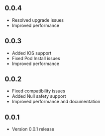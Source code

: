 ## 0.0.4

* Resolved upgrade issues
* Improved performance

## 0.0.3

* Added IOS support
* Fixed Pod Install issues
* Improved performance

## 0.0.2

* Fixed compatibility issues
* Added Null safety support
* Improved performance and documentation

## 0.0.1

* Version 0.0.1 release
